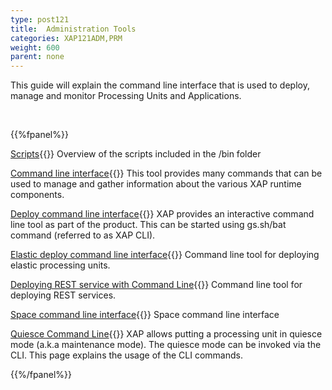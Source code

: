 ```yaml
---
type: post121
title:  Administration Tools
categories: XAP121ADM,PRM
weight: 600
parent: none
---
```






 This guide will explain the command line interface that is used to deploy, manage and monitor Processing Units and Applications.



<br>


{{%fpanel%}}

[Scripts](./scripts.html){{<wbr>}}
Overview of the scripts included in the <XAP root>/bin folder

[Command line interface](./command-line-interface.html){{<wbr>}}
This tool provides many commands that can be used to manage and gather information about the various XAP runtime components.

[Deploy command line interface](./deploy-command-line-interface.html){{<wbr>}}
XAP provides an interactive command line tool as part of the product. This can be started using gs.sh/bat command (referred to as XAP CLI).

[Elastic deploy command line interface](./elastic-deploy-command-line-interface.html){{<wbr>}}
Command line tool for  deploying elastic processing units.

[Deploying REST service with Command Line](./rest-deploy-command-line-interface.html){{<wbr>}}
Command line tool for  deploying REST services.

[Space command line interface](./space-gigaspaces-cli.html){{<wbr>}}
Space command line interface

[Quiesce Command Line](./quiesce-command-line-interface.html){{<wbr>}}
XAP allows putting a processing unit in quiesce mode (a.k.a maintenance mode). The quiesce mode can be invoked via the CLI. This page explains the usage of the CLI commands.

{{%/fpanel%}}


